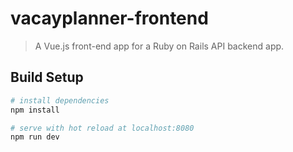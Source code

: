 # vacayplanner-frontend

> A Vue.js front-end app for a Ruby on Rails API backend app.

## Build Setup

``` bash
# install dependencies
npm install

# serve with hot reload at localhost:8080
npm run dev

```